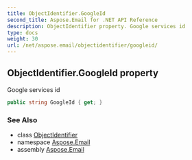 ```yaml
---
title: ObjectIdentifier.GoogleId
second_title: Aspose.Email for .NET API Reference
description: ObjectIdentifier property. Google services id
type: docs
weight: 30
url: /net/aspose.email/objectidentifier/googleid/
---
```

## ObjectIdentifier.GoogleId property

Google services id

```csharp
public string GoogleId { get; }
```

### See Also

* class [ObjectIdentifier](../)
* namespace [Aspose.Email](../../objectidentifier/)
* assembly [Aspose.Email](../../../)


